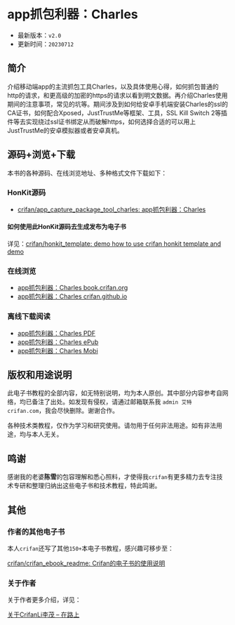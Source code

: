 # app抓包利器：Charles

* 最新版本：`v2.0`
* 更新时间：`20230712`

## 简介

介绍移动端app的主流抓包工具Charles，以及具体使用心得，如何抓包普通的http的请求，和更高级的加密的https的请求以看到明文数据。再介绍Charles使用期间的注意事项，常见的坑等。期间涉及到如何给安卓手机端安装Charles的ssl的CA证书，如何配合Xposed，JustTrustMe等框架、工具，SSL Kill Switch 2等插件等去实现绕过ssl证书绑定从而破解https，如何选择合适的可以用上JustTrustMe的安卓模拟器或者安卓真机。

## 源码+浏览+下载

本书的各种源码、在线浏览地址、多种格式文件下载如下：

### HonKit源码

* [crifan/app_capture_package_tool_charles: app抓包利器：Charles](https://github.com/crifan/app_capture_package_tool_charles)

#### 如何使用此HonKit源码去生成发布为电子书

详见：[crifan/honkit_template: demo how to use crifan honkit template and demo](https://github.com/crifan/honkit_template)

### 在线浏览

* [app抓包利器：Charles book.crifan.org](https://book.crifan.org/books/app_capture_package_tool_charles/website/)
* [app抓包利器：Charles crifan.github.io](https://crifan.github.io/app_capture_package_tool_charles/website/)

### 离线下载阅读

* [app抓包利器：Charles PDF](https://book.crifan.org/books/app_capture_package_tool_charles/pdf/app_capture_package_tool_charles.pdf)
* [app抓包利器：Charles ePub](https://book.crifan.org/books/app_capture_package_tool_charles/epub/app_capture_package_tool_charles.epub)
* [app抓包利器：Charles Mobi](https://book.crifan.org/books/app_capture_package_tool_charles/mobi/app_capture_package_tool_charles.mobi)

## 版权和用途说明

此电子书教程的全部内容，如无特别说明，均为本人原创。其中部分内容参考自网络，均已备注了出处。如发现有侵权，请通过邮箱联系我 `admin 艾特 crifan.com`，我会尽快删除。谢谢合作。

各种技术类教程，仅作为学习和研究使用。请勿用于任何非法用途。如有非法用途，均与本人无关。

## 鸣谢

感谢我的老婆**陈雪**的包容理解和悉心照料，才使得我`crifan`有更多精力去专注技术专研和整理归纳出这些电子书和技术教程，特此鸣谢。

## 其他

### 作者的其他电子书

本人`crifan`还写了其他`150+`本电子书教程，感兴趣可移步至：

[crifan/crifan_ebook_readme: Crifan的电子书的使用说明](https://github.com/crifan/crifan_ebook_readme)

### 关于作者

关于作者更多介绍，详见：

[关于CrifanLi李茂 – 在路上](https://www.crifan.org/about/)
